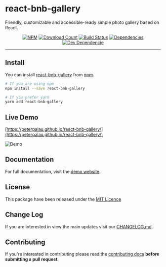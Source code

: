 <p align="center">
  <h1>react-bnb-gallery</h1>
  Friendly, customizable and accessible-ready simple photo gallery based on React.
</p>

<p align="center">
  <a href="https://www.npmjs.com/package/react-bnb-gallery" target="_blank"><img src="https://img.shields.io/npm/v/react-bnb-gallery.svg" alt="NPM"></a>
  <a href="http://www.npmjs.com/package/react-bnb-gallery" target="_blank"><img src="http://img.shields.io/npm/dm/react-bnb-gallery.svg?style=flat" alt="Download Count" /></a>
  <a href="https://travis-ci.org/peterpalau/react-bnb-gallery" target="_blank"><img src="https://travis-ci.org/peterpalau/react-bnb-gallery.svg?branch=master" alt="Build Status" /></a>
  <a href="https://david-dm.org/peterpalau/react-bnb-gallery" target="_blank"><img src="https://david-dm.org/peterpalau/react-bnb-gallery.svg" alt="Dependencies" /></a>
  <a href="https://david-dm.org/peterpalau/react-bnb-gallery?type=dev" taret="_blank"><img src="https://david-dm.org/peterpalau/react-bnb-gallery/dev-status.svg" alt="Dev Dependencie" /></a>
</p>

------

## Install

You can install [react-bnb-gallery](https://www.npmjs.com/package/react-bnb-gallery) from [npm](https://www.npmjs.com/).

```bash
# If you are using npm
npm install --save react-bnb-gallery

# If you prefer yarn
yarn add react-bnb-gallery
```

## Live Demo

[https://peterpalau.github.io/react-bnb-gallery/](https://peterpalau.github.io/react-bnb-gallery/)

![Demo](https://raw.githubusercontent.com/peterpalau/react-bnb-gallery/master/react-bnb-demo.png)

## Documentation

For full documentation, visit the [demo website](https://peterpalau.github.io/react-bnb-gallery).

## License

This package have been released under the [MIT Licence](https://raw.githubusercontent.com/peterpalau/react-bnb-gallery/master/LICENSE)

## Change Log

If you are interested in view the main updates visit our [CHANGELOG.md](https://github.com/peterpalau/react-bnb-gallery/blob/master/CHANGELOG.md).

## Contributing

If you're interested in contributing please read the [contributing docs](https://github.com/peterpalau/react-bnb-gallery/blob/master/CONTRIBUTING.md) **before submitting a pull request**.
